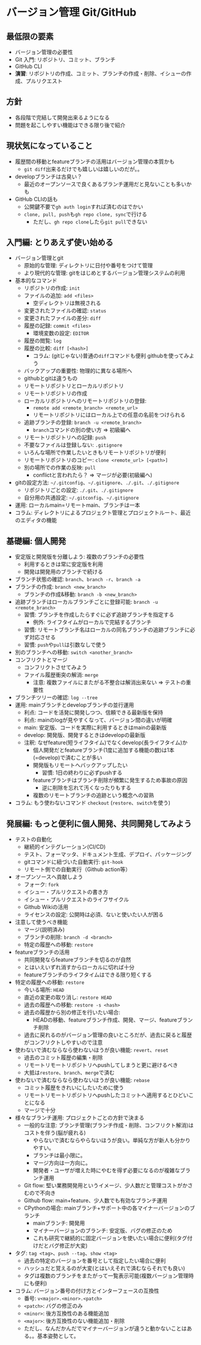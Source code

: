 # バージョン管理 Git/GitHub

## 最低限の要素

- バージョン管理の必要性
- Git 入門: リポジトリ、コミット、ブランチ
- GitHub CLI
- **演習**: リポジトリの作成、コミット、ブランチの作成・削除、イシューの作成、プルリクエスト

## 方針

- 各段階で完結して開発出来るようになる
- 問題を起こしやすい機能はできる限り後で紹介

## 現状気になっていること

- 履歴間の移動とfeatureブランチの活用はバージョン管理の本質かも
  - `git diff`出来るだけでも嬉しいは嬉しいのだが。。
- developブランチは古臭い？
  - 最近のオープンソースで良くあるブランチ運用だと見ないことも多いかも
- GitHub CLIの話も
  - 公開鍵不要で`gh auth login`すれば済むのはでかい
  - `clone, pull, push`も`gh repo clone, sync`で行ける
    - ただし、`gh repo clone`したら`git pull`できない

## 入門編: とりあえず使い始める

- バージョン管理とgit
  - 原始的な管理: ディレクトリに日付や番号をつけて管理
  - より現代的な管理: gitをはじめとするバージョン管理システムの利用
- 基本的なコマンド
  - リポジトリの作成: `init`
  - ファイルの追加: `add <files>`
    - 空ディレクトリは無視される
  - 変更されたファイルの確認: `status`
  - 変更されたファイルの差分: `diff`
  - 履歴の記録: `commit <files>`
    - 環境変数の設定: `EDITOR`
  - 履歴の閲覧: `log`
  - 履歴の比較: `diff [<hash>]`
    - コラム: (gitじゃない)普通の`diff`コマンドも便利
githubを使ってみよう
  - バックアップの重要性: 物理的に異なる場所へ
  - githubとgitは違うもの
  - リモートリポジトリとローカルリポジトリ
  - リモートリポジトリの作成
  - ローカルリポジトリへのリモートリポジトリの登録:
    - `remote add <remote_branch> <remote_url>`
    - リモートリポジトリにはローカル上での任意の名前をつけられる
  - 追跡ブランチの登録: `branch -u <remote_branch>`
    - `branch`コマンドの別の使い方 => 初級編へ
  - リモートリポジトリへの記録: `push`
  - 不要なファイルは登録しない: `.gitignore`
  - いろんな場所で作業したいときもリモートリポジトリが便利
  - リモートリポジトリのコピー: `clone <remote_url> [<path>]`
  - 別の場所での作業の反映: `pull`
    - conflictと言われたら？ => マージが必要(初級編へ)
- gitの設定方法: `~/.gitconfig`、`~/.gitignore`、`./.git`、`./.gitignore`
  - リポジトリごとの設定: `./.git`、`./.gitignore`
  - 自分用の共通設定: `~/.gitconfig`、`~/.gitignore`
- 運用: ローカルmain=リモートmain、ブランチは一本
- コラム: ディレクトリによるプロジェクト管理とプロジェクトルート、最近のエディタの機能

## 基礎編: 個人開発

- 安定版と開発版を分離しよう: 複数のブランチの必要性
  - 利用するときは常に安定版を利用
  - 開発は開発用のブランチで続ける
- ブランチ状態の確認: `branch`、`branch -r`、`branch -a`
- ブランチの作成: `branch <new_branch>`
  - ブランチの作成&移動: `branch -b <new_branch>`
- 追跡ブランチはローカルブランチごとに登録可能: `branch -u <remote_branch>`
  - 習慣: ブランチを作成したらすぐに必ず追跡ブランチを指定する
    - 例外: ライフタイムがローカルで完結するブランチ
  - 習慣: リモートブランチ名はローカルの同名ブランチの追跡ブランチに必ず対応させる
  - 習慣: `push`や`pull`は引数なしで使う
- 別のブランチへの移動: `switch <another_branch>`
- コンフリクトとマージ
  - コンフリクトさせてみよう
  - ファイル履歴衝突の解消: `merge`
    - 注意: 複数ファイルにまたがる不整合は解消出来ない => テストの重要性
- ブランチツリーの確認: `log --tree`
- 運用: mainブランチとdevelopブランチの並行運用
  - 利点: コードを活発に開発しつつ、信頼できる最新版を保持
  - 利点: mainのlogが見やすくなって、バージョン間の違いが明確
  - main: 安定版、コードを実際に利用するときはmainの最新版
  - develop: 開発版、開発するときはdevelopの最新版
  - 注釈: なぜfeature(短ライフタイム)でなくdevelop(長ライフタイム)か
    - 個人開発だとfeatureブランチ(1度に追加する機能の数)は1本(=develop)で済むことが多い
    - 開発版もリモートへバックアップしたい
      - 習慣: 1日の終わりに必ずpushする
    - featureブランチはブランチ削除が頻繁に発生するため事故の原因
      - 逆に削除を忘れて汚くなったりもする
    - 複数のリモートブランチの追跡という概念への習熟
- コラム: もう使わないコマンド `checkout` (`restore`、`switch`を使う)

## 発展編: もっと便利に個人開発、共同開発してみよう

- テストの自動化
  - 継続的インテグレーション(CI/CD)  
  - テスト、フォーマッタ、ドキュメント生成、デプロイ、パッケージング
  - gitコマンドに紐づいた自動実行: `git-hook`
  - リモート側での自動実行（Github action等）
- オープンソースへ貢献しよう
  - フォーク: `fork`
  - イシュー・プルリクエストの書き方
  - イシュー・プルリクエストのライフサイクル
  - Github Wikiの活用
  - ライセンスの設定: 公開時は必須、ないと使いたい人が困る
- 注意して使うべき機能
  - マージ(説明済み)
  - ブランチの削除: `branch -d <branch>`
  - 特定の履歴への移動: `restore`
- featureブランチの活用
  - 共同開発ならfeatureブランチを切るのが自然
  - とはいえいずれ消すからローカルに切れば十分
  - featureブランチのライフタイムはできる限り短くする
- 特定の履歴への移動: `restore`
  - 今いる場所: `HEAD`
  - 直近の変更の取り消し: `restore HEAD`
  - 過去の履歴への移動: `restore -s <hash>`
  - 過去の履歴から別の修正を行いたい場合:
    - HEADの移動、featureブランチ作成、開発、マージ、featureブランチ削除
  - 過去に戻れるのがバージョン管理の良いところだが、過去に戻ると履歴がコンフリクトしやすいので注意
- 使わないで済むならなら使わないほうが良い機能: `revert`、`reset`
  - 過去のコミット履歴の編集・削除
  - リモートリモートリポジトリへpushしてしまうと更に避けるべき
  - 大抵は`restore`、`branch`、`merge`で済む
- 使わないで済むならなら使わないほうが良い機能: `rebase`
  - コミット履歴をきれいにしたいために使う
  - リモートリモートリポジトリへpushしたコミットへ適用するとひどいことになる
  - マージで十分
- 様々なブランチ運用: プロジェクトごとの方針で決まる
  - 一般的な注意: ブランチ管理(ブランチ作成・削除、コンフリクト解消)はコストを伴う(脳が疲れる)
    - やらないで済むならやらないほうが良い。単純な方が新人も分かりやすい。
    - ブランチは最小限に。
    - マージ方向は一方向に。
    - 開発者・ユーザが増えた時にやむを得ず必要になるのが複雑なブランチ運用
  - Git flow: 堅い業務開発用というイメージ、少人数だと管理コストがかさむので不向き
  - Github flow: main+feature、少人数でも有効なブランチ運用
  - CPythonの場合: mainブランチ+サポート中の各マイナーバージョンのブランチ
    - mainブランチ: 開発用
    - マイナーバージョンのブランチ: 安定版、バグの修正のため
    - これも研究で継続的に固定バージョンを使いたい場合に便利(タグ付けだとバグ修正が大変)
- タグ: `tag <tag>`、`push --tag`、`show <tag>`
  - 過去の特定のバージョンを番号として指定したい場合に便利
  - ハッシュだと覚えるのが大変(とはいえそれで済むならそれでも良い)
  - タグは複数のブランチをまたがって一覧表示可能(複数バージョン管理時にも便利)
- コラム: バージョン番号の付け方とインターフェースの互換性
  - 番号: `v<major>.<minor>.<patch>`
  - `<patch>`: バグの修正のみ
  - `<minor>`: 後方互換性のある機能追加
  - `<major>`: 後方互換性のない機能追加・削除
  - ただし、なんだかんだでマイナーバージョンが違うと動かないことはある。。基本姿勢として。
